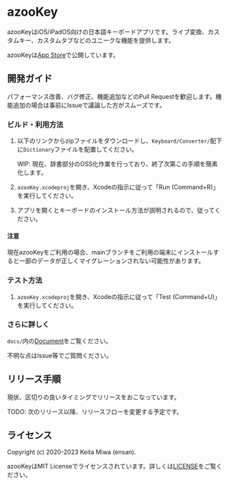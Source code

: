 # azooKey

azooKeyはiOS/iPadOS向けの日本語キーボードアプリです。ライブ変換、カスタムキー、カスタムタブなどのユニークな機能を提供します。

azooKeyは[App Store](https://apps.apple.com/jp/app/azookey-%E8%87%AA%E7%94%B1%E8%87%AA%E5%9C%A8%E3%81%AA%E3%82%AD%E3%83%BC%E3%83%9C%E3%83%BC%E3%83%89%E3%82%A2%E3%83%97%E3%83%AA/id1542709230)で公開しています。

## 開発ガイド

パフォーマンス改善、バグ修正、機能追加などのPull Requestを歓迎します。機能追加の場合は事前にIssueで議論した方がスムーズです。

### ビルド・利用方法

1. 以下のリンクからzipファイルをダウンロードし、`Keyboard/Converter/`配下に`Dictionary`ファイルを配置してください。

   WIP: 現在、辞書部分のOSS化作業を行っており、終了次第この手順を簡素化します。

1. `azooKey.xcodeproj`を開き、Xcodeの指示に従って「Run (Command+R)」を実行してください。

1. アプリを開くとキーボードのインストール方法が説明されるので、従ってください。

#### 注意

現在azooKeyをご利用の場合、mainブランチをご利用の端末にインストールすると一部のデータが正しくマイグレーションされない可能性があります。

### テスト方法

1. `azooKey.xcodeproj`を開き、Xcodeの指示に従って「Test (Command+U)」を実行してください。

### さらに詳しく

`docs/`内の[Document](./docs/overview.md)をご覧ください。

不明な点はIssue等でご質問ください。

## リリース手順

現状、区切りの良いタイミングでリリースをおこなっています。

TODO: 次のリリース以降、リリースフローを変更する予定です。

## ライセンス
Copyright (c) 2020-2023 Keita Miwa (ensan).

azooKeyはMIT Licenseでライセンスされています。詳しくは[LICENSE](./LICENSE)をご覧ください。
